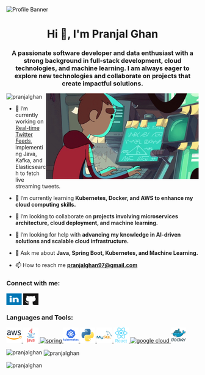 ![Profile Banner](https://github.com/pranjalghan/Cloud-in-a-Fullstack-Developer-Job-600x600.png)

<h1 align="center">Hi 👋, I'm Pranjal Ghan</h1>
<h3 align="center">A passionate software developer and data enthusiast with a strong background in full-stack development, cloud technologies, and machine learning. I am always eager to explore new technologies and collaborate on projects that create impactful solutions.</h3>

<img align="right" alt="coding" width="400" src="https://raw.githubusercontent.com/saszr/saszr/master/assets/Coding.gif">

<p align="left"> <img src="https://komarev.com/ghpvc/?username=pranjalghan&label=Profile%20views&color=0e75b6&style=flat" alt="pranjalghan" /> </p>

- 🔭 I’m currently working on [Real-time Twitter Feeds](https://github.com/pranjalghan/RealTimeTwitterFeeds), implementing Java, Kafka, and Elasticsearch to fetch live streaming tweets.

- 🌱 I’m currently learning **Kubernetes, Docker, and AWS to enhance my cloud computing skills.**

- 👯 I’m looking to collaborate on **projects involving microservices architecture, cloud deployment, and machine learning.**

- 🤝 I’m looking for help with **advancing my knowledge in AI-driven solutions and scalable cloud infrastructure.**

- 💬 Ask me about **Java, Spring Boot, Kubernetes, and Machine Learning.**

- 📫 How to reach me **pranjalghan97@gmail.com**

<h3 align="left">Connect with me:</h3>
<p align="left">
<a href="https://linkedin.com/in/pranjal-ghan" target="blank"><img align="center" src="https://raw.githubusercontent.com/edent/SuperTinyIcons/master/images/svg/linkedin.svg" alt="pranjal-ghan" height="30" width="40" /></a>
<a href="https://github.com/pranjalghan" target="blank"><img align="center" src="https://raw.githubusercontent.com/edent/SuperTinyIcons/master/images/svg/github.svg" alt="pranjalghan" height="30" width="40" /></a>
</p>

<h3 align="left">Languages and Tools:</h3>
<p align="left"> 
    <a href="https://aws.amazon.com" target="_blank" rel="noreferrer"> <img src="https://raw.githubusercontent.com/devicons/devicon/master/icons/amazonwebservices/amazonwebservices-original-wordmark.svg" alt="aws" width="40" height="40"/> </a>
    <a href="https://www.java.com" target="_blank" rel="noreferrer"> <img src="https://raw.githubusercontent.com/devicons/devicon/master/icons/java/java-original-wordmark.svg" alt="java" width="40" height="40"/> </a>
    <a href="https://spring.io/" target="_blank" rel="noreferrer"> <img src="https://www.vectorlogo.zone/logos/springio/springio-icon.svg" alt="spring" width="40" height="40"/> </a>
    <a href="https://kubernetes.io/" target="_blank" rel="noreferrer"> <img src="https://raw.githubusercontent.com/devicons/devicon/master/icons/kubernetes/kubernetes-plain-wordmark.svg" alt="kubernetes" width="40" height="40"/> </a>
    <a href="https://www.python.org" target="_blank" rel="noreferrer"> <img src="https://raw.githubusercontent.com/devicons/devicon/master/icons/python/python-original.svg" alt="python" width="40" height="40"/> </a>
    <a href="https://www.mysql.com/" target="_blank" rel="noreferrer"> <img src="https://raw.githubusercontent.com/devicons/devicon/master/icons/mysql/mysql-original-wordmark.svg" alt="mysql" width="40" height="40"/> </a>
    <a href="https://reactjs.org/" target="_blank" rel="noreferrer"> <img src="https://raw.githubusercontent.com/devicons/devicon/master/icons/react/react-original-wordmark.svg" alt="react" width="40" height="40"/> </a>
    <a href="https://cloud.google.com/" target="_blank" rel="noreferrer"> <img src="https://www.vectorlogo.zone/logos/google_cloud/google_cloud-icon.svg" alt="google cloud" width="40" height="40"/> </a>
    <a href="https://www.docker.com/" target="_blank" rel="noreferrer"> <img src="https://raw.githubusercontent.com/devicons/devicon/master/icons/docker/docker-original-wordmark.svg" alt="docker" width="40" height="40"/> </a>
</p>

<p><img align="left" src="https://github-readme-stats.vercel.app/api/top-langs?username=pranjalghan&show_icons=true&locale=en&layout=compact" alt="pranjalghan" /></p>

<p>&nbsp;<img align="center" src="https://github-readme-stats.vercel.app/api?username=pranjalghan&show_icons=true&locale=en" alt="pranjalghan" /></p>

<p><img align="center" src="https://github-readme-streak-stats.herokuapp.com/?user=pranjalghan&" alt="pranjalghan" /></p>
